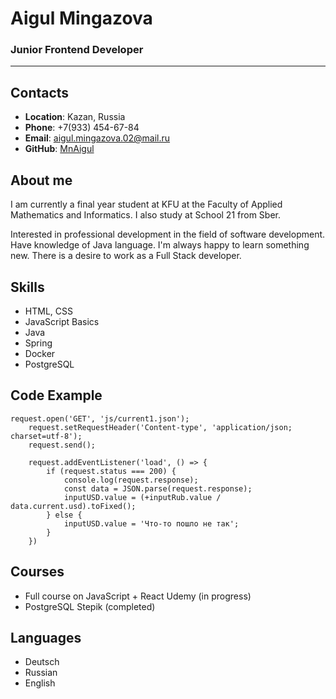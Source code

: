 # Aigul Mingazova

### Junior Frontend Developer
------------------

## Contacts
* <b>Location</b>: Kazan, Russia
* <b>Phone</b>: +7(933) 454-67-84
* <b>Email</b>: aigul.mingazova.02@mail.ru
* <b>GitHub</b>: [MnAigul]("https://github.com/MnAigul")


## About me


I am currently a final year student at KFU at the Faculty of Applied Mathematics and Informatics. 
I also study at School 21 from Sber.

Interested in professional development in the field of software development. Have knowledge of Java language. I'm always happy to learn something new. There is a desire to work as a Full Stack developer.

## Skills

* HTML, CSS
* JavaScript Basics
* Java
* Spring 
* Docker
* PostgreSQL

## Code Example
```
request.open('GET', 'js/current1.json');
    request.setRequestHeader('Content-type', 'application/json; charset=utf-8');
    request.send();

    request.addEventListener('load', () => {
        if (request.status === 200) {
            console.log(request.response);
            const data = JSON.parse(request.response);
            inputUSD.value = (+inputRub.value / data.current.usd).toFixed();
        } else {
            inputUSD.value = 'Что-то пошло не так';
        }
    })
``` 

## Courses
* Full course on JavaScript + React Udemy (in progress)
* PostgreSQL Stepik (completed)


## Languages

* Deutsch
* Russian
* English